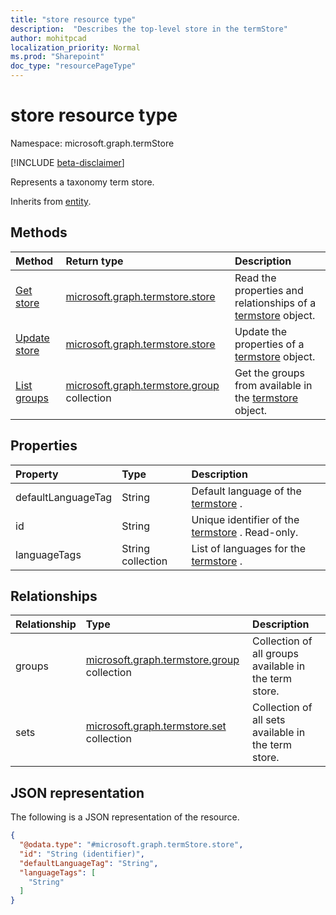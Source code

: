 ```yaml
---
title: "store resource type"
description:  "Describes the top-level store in the termStore"
author: mohitpcad
localization_priority: Normal
ms.prod: "Sharepoint"
doc_type: "resourcePageType"
---
```


# store resource type

Namespace: microsoft.graph.termStore

[!INCLUDE [beta-disclaimer](../../includes/beta-disclaimer.md)]

Represents a taxonomy term store.


Inherits from [entity](../resources/entity.md).

## Methods
|Method|Return type|Description
|:---|:---|:---
|[Get store](../api/termstore-store-get.md) | [microsoft.graph.termstore.store](../resources/termstore-store.md) | Read the properties and relationships of a [termstore](../resources/termstore-store.md) object.
|[Update store](../api/termstore-store-update.md) | [microsoft.graph.termstore.store](../resources/termstore-store.md) | Update the properties of a [termstore](../resources/termstore-store.md) object.
|[List groups](../api/termstore-list-groups.md)|[microsoft.graph.termstore.group](../resources/termstore-group.md) collection| Get the groups from available in the [termstore](../resources/termstore-store.md) object.|

## Properties
|Property|Type|Description
|:---|:---|:---
|defaultLanguageTag | String | Default language of the [termstore](../resources/termstore-store.md) .
|id|String | Unique identifier of the [termstore](../resources/termstore-store.md) . Read-only.
|languageTags | String collection | List of languages for the [termstore](../resources/termstore-store.md) .

## Relationships
|Relationship|Type|Description
|:---|:---|:---
|groups |[microsoft.graph.termstore.group](../resources/termstore-group.md) collection | Collection of all groups available in the term store.
|sets | [microsoft.graph.termstore.set](../resources/termstore-set.md) collection | Collection of all sets available in the term store.


## JSON representation
The following is a JSON representation of the resource.
<!-- {
  "blockType": "resource",
  "keyProperty": "id",
  "@odata.type": "microsoft.graph.termStore.store",
  "baseType": "microsoft.graph.entity",
  "openType": false
}
-->
``` json
{
  "@odata.type": "#microsoft.graph.termStore.store",
  "id": "String (identifier)",
  "defaultLanguageTag": "String",
  "languageTags": [
    "String"
  ]  
}
```

<!--
{
  "type": "#page.annotation",
  "description": "TermStore is the top-level entity used for managing taxonomy for a client",
  "keywords": "termStore,facet,resource",
  "section": "documentation",
  "tocPath": "TermStore",
  "tocBookmarks": {
    "Resources/termStore.store": "#"
  },
  "suppressions": []
}
-->

